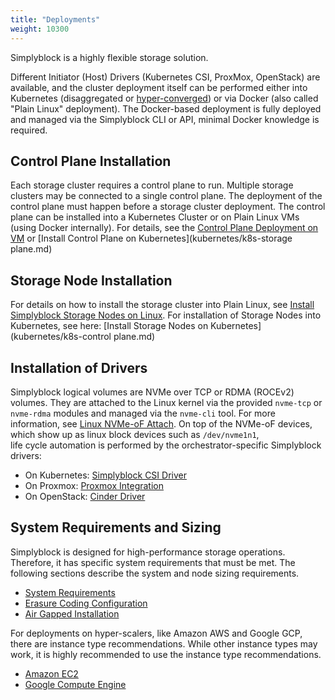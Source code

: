 ```yaml
---
title: "Deployments"
weight: 10300
---
```


Simplyblock is a highly flexible storage solution. 

Different Initiator (Host) Drivers (Kubernetes CSI, ProxMox, OpenStack) are available, and the cluster 
deployment itself can be performed either into Kubernetes (disaggregated or [hyper-converged](../architecture/concepts/hyper-converged.md)) 
or via Docker (also called "Plain Linux" deployment). The Docker-based deployment is fully 
deployed and managed via the Simplyblock CLI or API, minimal Docker knowledge is required. 

## Control Plane Installation

Each storage cluster requires a control plane to run. Multiple storage clusters may be connected to a single control 
plane. The deployment of the control plane must happen before a storage cluster deployment. 
The control plane can be installed into a Kubernetes Cluster or on Plain Linux VMs (using Docker internally).
For details, see the
[Control Plane Deployment on VM](install-on-linux/install-cp.md) or 
[Install Control Plane on Kubernetes](kubernetes/k8s-storage plane.md)

## Storage Node Installation

For details on how to install the storage cluster into Plain Linux, see
[Install Simplyblock Storage Nodes on Linux](install-on-linux/install-sp.md). 
For installation of Storage Nodes into Kubernetes, see here:
[Install Storage Nodes on Kubernetes](kubernetes/k8s-control plane.md)

## Installation of Drivers

Simplyblock logical volumes are NVMe over TCP or RDMA (ROCEv2) volumes. 
They are attached to the Linux kernel via the provided `nvme-tcp` or `nvme-rdma`
modules and managed via the `nvme-cli` tool. For more information, see
  [Linux NVMe-oF Attach](baremetal/index.md).
On top of the NVMe-oF devices, which show up as linux block devices such as `/dev/nvme1n1`,  
life cycle automation is performed by the orchestrator-specific Simplyblock drivers: 

- On Kubernetes: [Simplyblock CSI Driver](kubernetes/install-csi.md) 
- On Proxmox: [Proxmox Integration](proxmox/index.md) 
- On OpenStack: [Cinder Driver]()  

## System Requirements and Sizing

Simplyblock is designed for high-performance storage operations. Therefore, it has specific system requirements that
must be met. The following sections describe the system and node sizing requirements. 

- [System Requirements](deployment-preparation/system-requirements.md)
- [Erasure Coding Configuration](deployment-preparation/erasure-coding-scheme.md)
- [Air Gapped Installation](air-gap/index.md)

For deployments on hyper-scalers, like Amazon AWS and Google GCP, there are instance type recommendations. While other
instance types may work, it is highly recommended to use the instance type recommendations.

- [Amazon EC2](deployment-preparation/cloud-instance-recommendations.md#aws-amazon-ec2-recommendations)
- [Google Compute Engine](deployment-preparation/cloud-instance-recommendations.md#google-compute-engine-recommendations)


